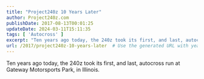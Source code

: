 ```yaml
---
title: "Project240z 10 Years Later"
author: Project240z.com
publishDate: 2017-08-13T00:01:25
updateDate: 2024-03-11T15:11:35
tags: [ 'Autocross' ]
excerpt: "Ten years ago today, the 240z took its first, and last, autocross run at Gateway Motorsports Park, in Illinois."
url: /2017/project240z-10-years-later  # Use the generated URL with year
---
```

Ten years ago today, the 240z took its first, and last, autocross run at Gateway Motorsports Park, in Illinois.
